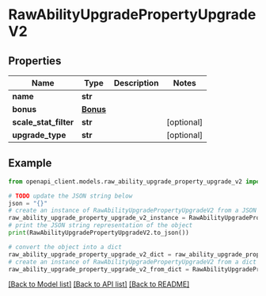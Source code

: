 # RawAbilityUpgradePropertyUpgradeV2


## Properties

Name | Type | Description | Notes
------------ | ------------- | ------------- | -------------
**name** | **str** |  | 
**bonus** | [**Bonus**](Bonus.md) |  | 
**scale_stat_filter** | **str** |  | [optional] 
**upgrade_type** | **str** |  | [optional] 

## Example

```python
from openapi_client.models.raw_ability_upgrade_property_upgrade_v2 import RawAbilityUpgradePropertyUpgradeV2

# TODO update the JSON string below
json = "{}"
# create an instance of RawAbilityUpgradePropertyUpgradeV2 from a JSON string
raw_ability_upgrade_property_upgrade_v2_instance = RawAbilityUpgradePropertyUpgradeV2.from_json(json)
# print the JSON string representation of the object
print(RawAbilityUpgradePropertyUpgradeV2.to_json())

# convert the object into a dict
raw_ability_upgrade_property_upgrade_v2_dict = raw_ability_upgrade_property_upgrade_v2_instance.to_dict()
# create an instance of RawAbilityUpgradePropertyUpgradeV2 from a dict
raw_ability_upgrade_property_upgrade_v2_from_dict = RawAbilityUpgradePropertyUpgradeV2.from_dict(raw_ability_upgrade_property_upgrade_v2_dict)
```
[[Back to Model list]](../README.md#documentation-for-models) [[Back to API list]](../README.md#documentation-for-api-endpoints) [[Back to README]](../README.md)


